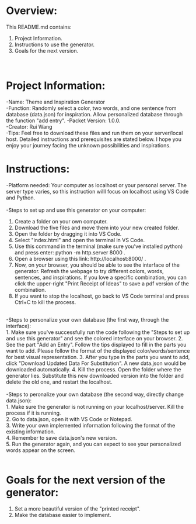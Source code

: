 # Overview:
This README.md contains:</br>
1. Project Information. </br>
2. Instructions to use the generator. </br>
3. Goals for the next version. </br>
</br>

# Project Information:
-Name: Theme and Inspiration Generator </br>
-Function: Randomly select a color, two words, and one sentence from database (data.json) for inspiration. Allow personalized database through the function "add entry".
-Packet Version: 1.0.0. </br>
-Creator: Rui Wang </br>
-Tips: Feel free to download these files and run them on your server/local host. Detailed instructions and prerequisites are stated below. I hope you enjoy your journey facing the unknown possibilities and inspirations. </br>


# Instructions:
-Platform needed: Your computer as localhost or your personal server. The server type varies, so this instruction willl focus on localhost using VS Code and Python.</br>
</br>
-Steps to set up and use this generator on your computer: </br>
1. Create a folder on your own computer. </br>
2. Download the five files and move them into your new created folder. </br>
3. Open the folder by dragging it into VS Code. </br>
4. Select "index.html" and open the terminal in VS Code. </br>
5. Use this command in the terminal (make sure you've installed python) and press enter: python -m http.server 8000  .</br>
6. Open a browser using this link: http://localhost:8000/  .</br>
7. Now, on your browser, you should be able to see the interface of the generator. Refresh the webpage to try different colors, words, sentences, and inspirations. If you love a specific combination, you can click the upper-right "Print Receipt of Ideas" to save a pdf version of the combination. </br>
8. If you want to stop the localhost, go back to VS Code terminal and press Ctrl+C to kill the process.</br>
<br>
-Steps to personalize your own database (the first way, through the interface): </br>
1. Make sure you've successfully run the code following the "Steps to set up and use this generator" and see the colored interface on your browser.
2. See the part "Add an Entry". Follow the tips displayed to fill in the parts you want to add. Please follow the format of the displayed color/words/sentence for best visual representation.
3. After you type in the parts you want to add, click "Download Updated Data For Substitution". A new data.json would be downloaded automatically.
4. Kill the process. Open the folder where the generator lies. Substitute this new downloaded version into the folder and delete the old one, and restart the localhost. </br>
</br>
-Steps to peronalize your own database (the second way, directly change data.json): </br>
1. Make sure the generator is not running on your localhost/server. Kill the process if it is running. </br>
2. Go to data.json, open it with VS Code or Notepad. </br>
3. Write your own implemented information following the format of the existing information. </br>
4. Remember to save data.json's new version. </br>
5. Run the generator again, and you can expect to see your personalized words appear on the screen. </br>
</br>

# Goals for the next version of the generator:
1. Set a more beautiful version of the "printed receipt".
2. Make the database easier to implement.
